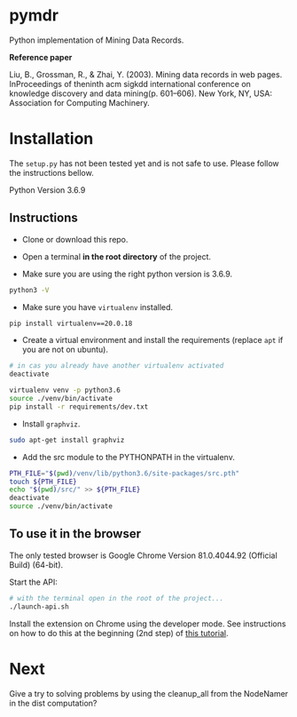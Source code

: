 # pymdr
Python implementation of Mining Data Records.

**Reference paper**

Liu, B., Grossman, R., & Zhai, Y. (2003). Mining data records in web pages. InProceedings of theninth acm sigkdd international conference on knowledge discovery and data mining(p. 601–606). New York, NY, USA: Association for Computing Machinery.

# Installation

The `setup.py` has not been tested yet and is not safe to use. Please follow the instructions bellow.

Python Version 3.6.9

## Instructions

- Clone or download this repo.

- Open a terminal **in the root directory** of the project.

- Make sure you are using the right python version is 3.6.9.

```bash
python3 -V
```

- Make sure you have `virtualenv` installed.

```bash
pip install virtualenv==20.0.18
```

- Create a virtual environment and install the requirements (replace `apt` if you are not on ubuntu).

```bash
# in cas you already have another virtualenv activated
deactivate  

virtualenv venv -p python3.6
source ./venv/bin/activate
pip install -r requirements/dev.txt
```

- Install `graphviz`.

```bash
sudo apt-get install graphviz
```

- Add the src module to the PYTHONPATH in the virtualenv.

```bash
PTH_FILE="$(pwd)/venv/lib/python3.6/site-packages/src.pth"
touch ${PTH_FILE}
echo "$(pwd)/src/" >> ${PTH_FILE}
deactivate
source ./venv/bin/activate
```

## To use it in the browser 

The only tested browser is Google Chrome Version 81.0.4044.92 (Official Build) (64-bit).

Start the API: 

```bash
# with the terminal open in the root of the project...
./launch-api.sh
```

Install the extension on Chrome using the developer mode. See instructions on how to do this at the beginning (2nd step) of [this tutorial](https://developer.chrome.com/extensions/getstarted).

# Next

Give a try to solving problems by using the cleanup_all from the NodeNamer in the dist computation?